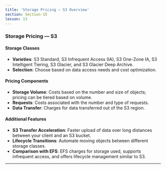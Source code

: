 ```yaml
---
title: 'Storage Pricing — S3 Overview'
section: Section-15
lesson: 13
---
```


### Storage Pricing — S3

#### Storage Classes

- **Varieties**: S3 Standard, S3 Infrequent Access (IA), S3 One-Zone IA, S3 Intelligent Tiering, S3 Glacier, and S3 Glacier Deep Archive.
- **Selection**: Choose based on data access needs and cost optimization.

<!-- pagebreak -->

#### Pricing Components

- **Storage Volume**: Costs based on the number and size of objects; pricing can be tiered based on volume.
- **Requests**: Costs associated with the number and type of requests.
- **Data Transfer**: Charges for data transferred out of the S3 region.

<!-- pagebreak -->

#### Additional Features

- **S3 Transfer Acceleration**: Faster upload of data over long distances between your client and an S3 bucket.
- **Lifecycle Transitions**: Automate moving objects between different storage classes.
- **Comparison with EFS**: EFS charges for storage used, supports infrequent access, and offers lifecycle management similar to S3.

---
